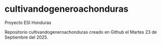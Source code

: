 # cultivandogeneroachonduras
Proyecto ESI Honduras

Repositorio cultivandogeneroachonduras creado en Github el Martes 23 de Septiembre del 2025.